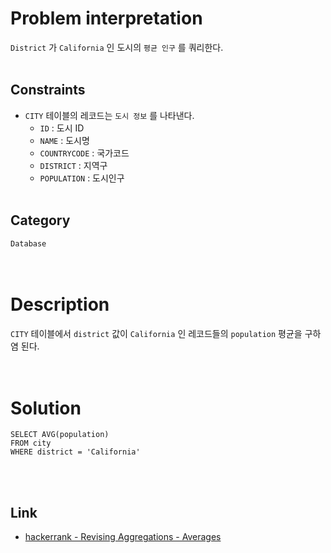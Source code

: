 # Problem interpretation
`District` 가 `California` 인 도시의 `평균 인구` 를 쿼리한다.
<br/><br/>

## Constraints
- `CITY` 테이블의 레코드는 `도시 정보` 를 나타낸다.
    - `ID` : 도시 ID
    - `NAME` : 도시명
    - `COUNTRYCODE` : 국가코드
    - `DISTRICT` : 지역구
    - `POPULATION` : 도시인구
<br/><br/>

## Category
`Database`
<br/><br/><br/>

# Description
`CITY` 테이블에서 `district` 값이 `California` 인 레코드들의 `population` 평균을 구하염 된다.
<br/><br/><br/>

# Solution
```mysql
SELECT AVG(population)
FROM city
WHERE district = 'California'
```
<br/><br/>

## Link
- [hackerrank - Revising Aggregations - Averages](https://www.hackerrank.com/challenges/revising-aggregations-the-average-function/problem?isFullScreen=true)